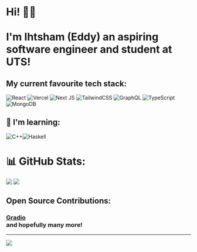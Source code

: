 
# Hi! 👋🏽 <br/> <br/> I'm Ihtsham (Eddy) an aspiring software engineer and student at UTS!

## My current favourite tech stack: 
![React](https://img.shields.io/badge/react-%2320232a.svg?style=flat-square&logo=react&logoColor=%2361DAFB)
![Vercel](https://img.shields.io/badge/vercel-%23000000.svg?style=flat-square&logo=vercel&logoColor=white)
![Next JS](https://img.shields.io/badge/Next-black?style=flat-square&logo=next.js&logoColor=white)
![TailwindCSS](https://img.shields.io/badge/tailwindcss-%2338B2AC.svg?style=flat-square&logo=tailwind-css&logoColor=white)
![GraphQL](https://img.shields.io/badge/-GraphQL-E10098?style=flat-square&logo=graphql&logoColor=white)
![TypeScript](https://img.shields.io/badge/typescript-%23007ACC.svg?style=flat-square&logo=typescript&logoColor=white)
![MongoDB](https://img.shields.io/badge/MongoDB-%234ea94b.svg?style=flat-square&logo=mongodb&logoColor=white)

## 📖 I'm learning: 
![C++](https://img.shields.io/badge/c++-%2300599C.svg?style=for-the-badge&logo=c%2B%2B&logoColor=white)![Haskell](https://img.shields.io/badge/Haskell-5e5086?style=for-the-badge&logo=haskell&logoColor=white)

# 📊 GitHub Stats:

![](https://github-readme-stats.vercel.app/api?username=shafiqihtsham&theme=default&hide_border=false&include_all_commits=false&count_private=true)
![](https://github-readme-stats.vercel.app/api/top-langs/?username=shafiqihtsham&theme=default&hide_border=false&include_all_commits=true&count_private=true&layout=compact)

## Open Source Contributions: 
### [Gradio](https://www.gradio.app/) <br/> and hopefully many more!
---
[![](https://visitcount.itsvg.in/api?id=shafiqihtsham&icon=2&color=8)](https://visitcount.itsvg.in)
